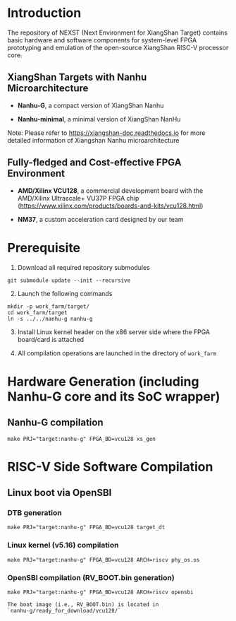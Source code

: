 # Introduction

The repository of NEXST (Next Environment for XiangShan Target) 
contains basic hardware and software components 
for system-level FPGA prototyping and emulation 
of the open-source XiangShan RISC-V processor core.

## XiangShan Targets with Nanhu Microarchitecture
- **Nanhu-G**, a compact version of XiangShan Nanhu   

- **Nanhu-minimal**, a minimal version of XiangShan NanHu

Note: Please refer to https://xiangshan-doc.readthedocs.io 
for more detailed information of Xiangshan Nanhu microarchitecture

## Fully-fledged and Cost-effective FPGA Environment
- **AMD/Xilinx VCU128**, a commercial development board with 
the AMD/Xilinx Ultrascale+ VU37P FPGA chip
(https://www.xilinx.com/products/boards-and-kits/vcu128.html) 

- **NM37**, a custom acceleration card designed by our team

# Prerequisite

1. Download all required repository submodules

`git submodule update --init --recursive`   

2. Launch the following commands

`mkdir -p work_farm/target/`    
`cd work_farm/target`    
`ln -s ../../nanhu-g nanhu-g` 

3. Install Linux kernel header on the x86 server 
side where the FPGA board/card is attached

4. All compilation operations are launched in the directory of `work_farm`

# Hardware Generation (including Nanhu-G core and its SoC wrapper)

## Nanhu-G compilation

`make PRJ="target:nanhu-g" FPGA_BD=vcu128 xs_gen`

# RISC-V Side Software Compilation

## Linux boot via OpenSBI

### DTB generation
`make PRJ="target:nanhu-g" FPGA_BD=vcu128 target_dt`   

### Linux kernel (v5.16) compilation
`make PRJ="target:nanhu-g" FPGA_BD=vcu128 ARCH=riscv phy_os.os`   

### OpenSBI compilation (RV_BOOT.bin generation)
`make PRJ="target:nanhu-g" FPGA_BD=vcu128 ARCH=riscv opensbi`   

    The boot image (i.e., RV_BOOT.bin) is located in
    `nanhu-g/ready_for_download/vcu128/`
